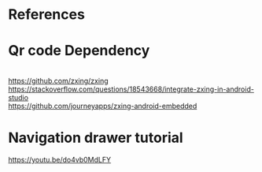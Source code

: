 # References

# Qr code Dependency
<br>https://github.com/zxing/zxing
<br>https://stackoverflow.com/questions/18543668/integrate-zxing-in-android-studio
<br>https://github.com/journeyapps/zxing-android-embedded

# Navigation drawer tutorial
https://youtu.be/do4vb0MdLFY